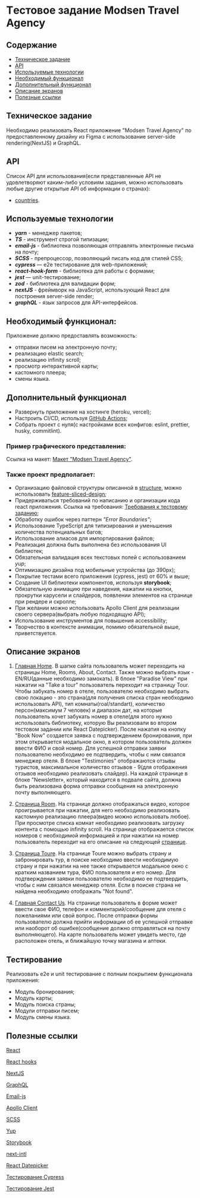 # Tестовое задание Modsen Travel Agency


## Содержание

- [Техническое задание](#Техническое-задание)
- [API](#API)
- [Используемые технологии](#Используемые-технологии)
- [Необходимый функционал](#Необходимый-функционал)
- [Дополнительный функционал](#Дополнительный-функционал)
- [Описание экранов](#Описание-экранов)
- [Полезные ссылки](#Полезные-ссылки)


## Техническое задание

Необходимо реализовать React приложение "Modsen Travel Agency" по предоставленному дизайну из Figma с использование server-side rendering(NextJS) и GraphQL.

## API

Список API для использования(если представленные API не удовлетворяют каким-либо условиям задания, можно использовать любые другие открытые API об информации о странах):
- [countries](https://github.com/trevorblades/countries).

## Используемые технологии

- **_yarn_** - менеджер пакетов;
- **_TS_** - инструмент строгой типизации;
- **_email-js_** - библиотека позволяющая отправлять электронные письма на почту;
- **_SCSS_** - препроцессор, позволяющий писать код для стилей CSS;
- ***cypress*** — e2e тестирование для web-приложений;
- ***react-hook-form*** - библиотека для работы с формами;
- ***jest*** — unit-тестирование;
- **_zod_** - библиотека для валидации форм;
- **_nextJS_** - фреймворк на JavaScript, использующий React для построения server-side render;
- **_graphQL_** - язык запросов для API-интерфейсов.

## Необходимый функционал:

Приложение должно предоставлять возможность:

- отправки писем на электронную почту;
- реализацию elastic search;
- реализацию infinity scroll;
- просмотр интерактивной карты;
- кастомного плеера;
- смены языка.


## Дополнительный функционал

- Развернуть приложение на хостинге (heroku, vercel);
- Настроить CI/CD, используя [GitHub Actions](https://github.com/features/actions);
- Собрать проект с нуля(с настройками всех конфигов: eslint, prettier, husky, commitlint).


### Пример графического представления:

Ссылка на макет: [Макет "Modsen Travel Agency"](<https://www.figma.com/file/XunNnW33P0nEY8yq5hHbrm/Hotel-website-%2B-mobile-app-(Community)?type=design&node-id=19-10&mode=design&t=wKeFVSJX4nWQ7F0r-0>).


### Также проект предполагает:

- Организацию файловой структуры описанной в [structure](https://github.com/mkrivel/structure), можно использовать [feature-sliced-design](https://feature-sliced.design/);
- Придерживаться требований по написанию и организации кода react приложения. Ссылка на требования: [Требования к тестовому заданию](https://github.com/annaprystavka/requirements);
- Обработку ошибок через паттерн _"Error Boundaries"_;
- Использование TypeScript для типизирования и уменьшения количества потенциальных багов;
- Использование алиасов для импортирования файлов;
- Реализация должна быть выполнена без использования UI библиотек;
- Обязательная валидация всех текстовых полей с использованием _yup_;
- Оптимизацию дизайна под мобильные устройства (до 390px);
- Покрытие тестами всего приложения (cypress, jest) от 60% и выше;
- Создание UI библиотеки компонентов, используя **storybook**;
- Обязательную анимацию при наведения, нажатии на кнопки, прокрутки карусели и слайдеров, появлении элементов на странице при рендере и скролле;
- При желании можно использовать Apollo Client для реализации своего сервера(выбрать любую подходящую API);
- Использование инструментов для повышения accessibility;
- Творчество в контексте анимации, помимо обязательной выше, приветствуется.


## Описание экранов

1. [Главная Home](<https://www.figma.com/file/XunNnW33P0nEY8yq5hHbrm/Hotel-website-%2B-mobile-app-(Community)?type=design&node-id=306-854&mode=design&t=wKeFVSJX4nWQ7F0r-0>).
В шапке сайта пользователь может переходить на страницы Home, Rooms, About, Contact. Также можно выбрать язык - EN/RU(данные необходимо замокать). В блоке "Paradise View" при нажатии на "Take a tour" пользователь переходит на страницу Tour. Чтобы забукать номер в отеле, пользователю необходимо выбрать свою локацию - это страна(для получения списка стран необходимо использовать API), тип комнаты(roal/standart), количество персон(максимум 7 человек) и диапазон дат, на которые пользователь хочет забукать номер в отеле(для этого нужно использовать библиотеку, которую Вы реализовали во втором тестовом задании или React Datepicker). После нажатия на кнопку "Book Now" создается заявка с подтверждением бронирования, при этом открывается модальное окно, в котором пользователь должен ввести ФИО и свой номер. Для успешной отправки заявки пользователю необходимо ее подтвердить, чтобы с ним связался менеджер отеля.
В блоке "Testimonies" отображаются отзывы туристов, максимальное количество отзывов - 9(для отображения отзывов необходимо реализовать слайдер).
 На каждой странице в блоке "Newsletter», который находится в подвале сайта, должна быть реализована форма отправки сообщения на электронную почту выполняющего.

2. [Страница Room](<https://www.figma.com/file/XunNnW33P0nEY8yq5hHbrm/Hotel-website-%2B-mobile-app-(Community)?type=design&node-id=266-27&mode=design&t=wKeFVSJX4nWQ7F0r-0>).
На странице должно отображаться видео, которое проигрывается при нажатии, для него необходимо реализовать кастомную реализацию плеера(видео можно использовать любое). При просмотре списка комнат необходимо реализовать загрузку контента с помощью infinity scroll.
На странице отображается список номеров с необходимой информацией и при нажатии на номер пользователь переходит на его описание на следующей [странице](https://www.figma.com/file/XunNnW33P0nEY8yq5hHbrm/Hotel-website-%2B-mobile-app-(Community)?type=design&node-id=928-647&mode=design&t=wKeFVSJX4nWQ7F0r-0). 


3. [Страница Toure](<https://www.figma.com/file/XunNnW33P0nEY8yq5hHbrm/Hotel-website-%2B-mobile-app-(Community)?type=design&node-id=920-53&mode=design&t=wKeFVSJX4nWQ7F0r-0>).
На странице Toure можно выбрать страну и забронировать тур, в поиске необходимо ввести необходимую страну и при нажатии на нее также открывается модальное окно с кратким названием тура, ФИО пользователя и его номер. Для подтверждения заявки пользователю необходимо ее подтвердить, чтобы с ним связался менеджер отеля. Если в поиске страна не найдена необходимо отображать "Not found".

4. [Главная Contact Us](<https://www.figma.com/file/XunNnW33P0nEY8yq5hHbrm/Hotel-website-%2B-mobile-app-(Community)?type=design&node-id=323-1069&mode=design&t=wKeFVSJX4nWQ7F0r-0>).
На странице пользователь в форме может ввести свое ФИО, телефон и комментарий/сообщение для отеля с пожеланиями или свой вопрос. После отправки формы пользователю должна прийти информации об ее успешной отправке или наоборот об ошибке(сообщение должно отправляться на почту выполняющего). На карте пользователь может увидеть место, где расположен отель, и ближайшую точку магазина и аптеки.



## Тестирование

Реализовать e2e и unit тестирование c полным покрытием функционала приложения:
- Модуль бронирования;
- Модуль карты;
- Модуль поиска страны;
- Модули отправки писем;
- Модуль смены языка.


## Полезные ссылки

[React](https://reactjs.org/docs/getting-started.html)

[React hooks](https://reactjs.org/docs/hooks-intro.html)

[NextJS](https://nextjs.org/docs)

[GraphQL](https://graphql.org/)

[Email-js](https://www.emailjs.com/docs/examples/reactjs/)

[Apollo Client](https://www.apollographql.com/docs/react/)

[SCSS](https://sass-lang.com/documentation/)

[Yup](https://www.npmjs.com/package/yup)

[Storybook](https://dev.to/iamrishupatel/how-to-create-a-react-component-library-using-storybook-typescript-scss-and-rollup-4pin)

[next-intl](https://next-intl-docs.vercel.app/)

[React Datepicker](https://reactdatepicker.com/)

[Тестирование Cypress](https://docs.cypress.io/guides/overview/why-cypress.html#In-a-nutshell)

[Тестирование Jest](https://jestjs.io/ru/docs/getting-started)




